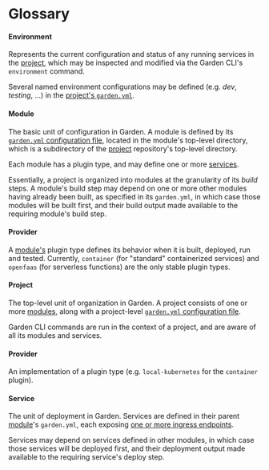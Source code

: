 # Glossary

#### Environment
Represents the current configuration and status of any running services in the [project](#project), which may be
inspected and modified via the Garden CLI's `environment` command.

Several named environment configurations may be defined (e.g. _dev_, _testing_, ...) in the [project's
`garden.yml`](../using-garden/configuration-files.md#project-configuration).

#### Module
The basic unit of configuration in Garden. A module is defined by its
[`garden.yml` configuration file](./config.md), located in the module's top-level
directory,
which
is a subdirectory of the [project](#project) repository's top-level directory.

Each module has a plugin type, and may define one or more [services](#service).

Essentially, a project is organized into modules at the granularity of its *build* steps. A module's build step may
depend on one or more other modules having already been built, as specified in its `garden.yml`, in which case those modules will be built
first, and their build output made available to the requiring module's build step.

#### Provider
A [module's](#module) plugin type defines its behavior when it is built, deployed, run and tested. Currently, `container` (for "standard" containerized services) and `openfaas` (for serverless functions) are the only stable plugin types.

#### Project
The top-level unit of organization in Garden. A project consists of one or more [modules](#module), along with a
project-level [`garden.yml` configuration file](./config.md).

Garden CLI commands are run in the context of a project, and are aware of all its modules and services.

#### Provider
An implementation of a plugin type (e.g. `local-kubernetes` for the `container` plugin).

#### Service
The unit of deployment in Garden. Services are defined in their parent [module](#module)'s `garden.yml`, each
exposing [one or more ingress endpoints](./config.md#container).

Services may depend on services defined in other modules, in which case those services will be deployed first, and
their deployment output made available to the requiring service's deploy step.
